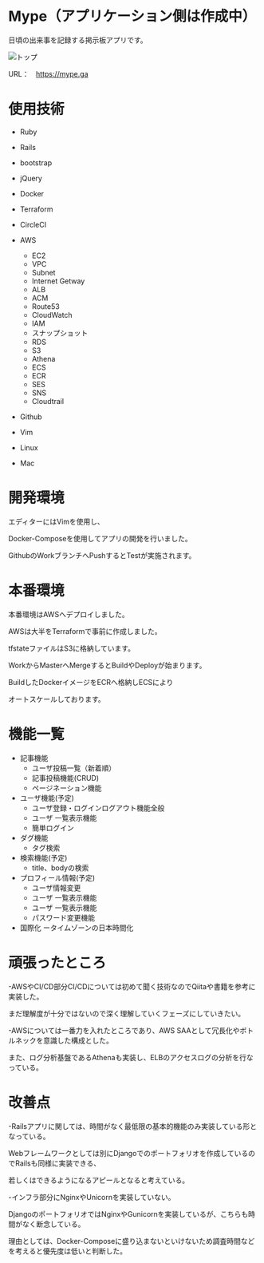 # Mype（アプリケーション側は作成中）
日頃の出来事を記録する掲示板アプリです。

<img alt="トップ" src="https://user-images.githubusercontent.com/36604680/68459052-a73dcc00-0247-11ea-89c5-2d992d4b3263.PNG" />


URL：　https://mype.ga

# 使用技術

- Ruby
- Rails
- bootstrap
- jQuery
- Docker
- Terraform
-  CircleCI
- AWS
  - EC2
  - VPC
  - Subnet
  - Internet Getway
  - ALB
  - ACM
  - Route53
  - CloudWatch
  - IAM
  - スナップショット
  - RDS
  - S3
  - Athena
  - ECS
  - ECR
  - SES
  - SNS
  - Cloudtrail
  
- Github
- Vim
- Linux
- Mac

# 開発環境
エディターにはVimを使用し、

Docker-Composeを使用してアプリの開発を行いました。

GithubのWorkブランチへPushするとTestが実施されます。

# 本番環境
本番環境はAWSへデプロイしました。

AWSは大半をTerraformで事前に作成しました。

tfstateファイルはS3に格納しています。

WorkからMasterへMergeするとBuildやDeployが始まります。

BuildしたDockerイメージをECRへ格納しECSにより

オートスケールしております。

# 機能一覧
- 記事機能
  - ユーザ投稿一覧（新着順）
  - 記事投稿機能(CRUD)
  - ページネーション機能
- ユーザ機能(予定)
  - ユーザ登録・ログインログアウト機能全般
  - ユーザ 一覧表示機能
  - 簡単ログイン
- ダグ機能
  - タグ検索
- 検索機能(予定)
  - title、bodyの検索
- プロフィール情報(予定)
  - ユーザ情報変更
  - ユーザ 一覧表示機能
  - ユーザ 一覧表示機能
  - パスワード変更機能
- 国際化
ータイムゾーンの日本時間化

# 頑張ったところ
 -AWSやCI/CD部分CI/CDについては初めて聞く技術なのでQiitaや書籍を参考に実装した。
 
  まだ理解度が十分ではないので深く理解していくフェーズにしていきたい。
　
 
 -AWSについては一番力を入れたところであり、AWS SAAとして冗長化やボトルネックを意識した構成とした。
　
  
   また、ログ分析基盤であるAthenaも実装し、ELBのアクセスログの分析を行なっている。
　
 

# 改善点
-Railsアプリに関しては、時間がなく最低限の基本的機能のみ実装している形となっている。
 
   Webフレームワークとしては別にDjangoでのポートフォリオを作成しているのでRailsも同様に実装できる、
 
   若しくはできるようになるアピールとなると考えている。

-インフラ部分にNginxやUnicornを実装していない。

   DjangoのポートフォリオではNginxやGunicornを実装しているが、こちらも時間がなく断念している。
 
   理由としては、Docker-Composeに盛り込まないといけないため調査時間などを考えると優先度は低いと判断した。
　
